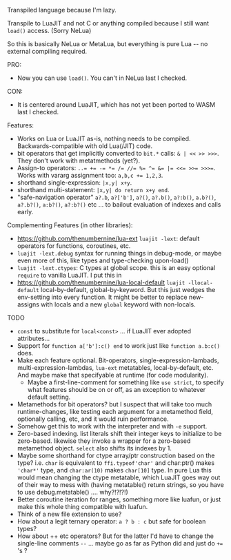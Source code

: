 Transpiled language because I'm lazy.

Transpile to LuaJIT and not C or anything compiled because I still want `load()` access. (Sorry NeLua)

So this is basically NeLua or MetaLua, but everything is pure Lua -- no external compiling required.

PRO:
- Now you can use `load()`.  You can't in NeLua last I checked.

CON:
- It is centered around LuaJIT, which has not yet been ported to WASM last I checked.

Features:
- Works on Lua or LuaJIT as-is, nothing needs to be compiled.  Backwards-compatible with old Lua(/JIT) code.
- bit operators that get implicitly converted to `bit.*` calls: `& | << >> >>>`.  They don't work with metatmethods (yet?).
- Assign-to operators: `..= += -= *= /= //= %= ^= &= |= <<= >>= >>>=`.  Works with vararg assignment too: `a,b,c += 1,2,3`.
- shorthand single-expression: `|x,y| x+y`.
- shorthand multi-statement: `|x,y| do return x+y end`.
- "safe-navigation operator" `a?.b`, `a?['b']`, `a?()`, `a?.b()`, `a?:b()`, `a.b?()`, `a?.b?()`, `a:b?()`, `a?:b?()` etc ... to bailout evaluation of indexes and calls early.

Complementing Features (in other libraries):
- https://github.com/thenumbernine/lua-ext `luajit -lext`: default operators for functions, coroutines, etc.
- `luajit -lext.debug` syntax for running things in debug-mode, or maybe even more of this, like types and type-checking upon-load()
- `luajit -lext.ctypes`: C types at global scope. this is an easy optional `require` to vanilla LuaJIT.  I put this in 
- https://github.com/thenumbernine/lua-local-default `luajit -llocal-default` local-by-default, global-by-keyword.  But this just wedges the env-setting into every function.  It might be better to replace new-assigns with locals and a new `global` keyword with non-locals.

TODO
- `const` to substitute for `local<const>` ... if LuaJIT ever adopted attributes...
- Support for `function a['b']:c() end` to work just like `function a.b:c()` does.
- Make each feature optional.  Bit-operators, single-expression-lambads, multi-expression-lambdas, `lua-ext` metatables, local-by-default, etc.   And maybe make that specifyable at runtime (for code modularity).
	- Maybe a first-line-comment for something like `use strict`, to specify what features should be on or off, as an exception to whatever default setting.
- Metamethods for bit operators? but I suspect that will take too much runtime-changes, like testing each argument for a metamethod field, optionally calling, etc, and it would ruin performance.
- Somehow get this to work with the interpreter and with `-e` support.
- Zero-based indexing.  list literals shift their integer keys to initialize to be zero-based.  likewise they invoke a wrapper for a zero-based metamethod object.  `select` also shifts its indexes by 1.
- Maybe some shorthand for ctype array/ptr construction based on the type? i.e. `char` is equivalent to `ffi.typeof'char'` and char:ptr() makes `'char*'` type, and `char:ar(10)` makes `char[10]` type.
	In pure Lua this would mean changing the ctype metatable, which LuaJIT goes way out of their way to mess with (having metatable() return strings, so you have to use debug.metatable() .... why?!?!?!)
- Better coroutine iteration for ranges, something more like luafun, or just make this whole thing compatible with luafun.
- Think of a new file extension to use?
- How about a legit ternary operator: `a ? b : c` but safe for boolean types?
- How about ++ etc operators?  But for the latter I'd have to change the single-line comments `--` ...  maybe go as far as Python did and just do `+=` 's ?
